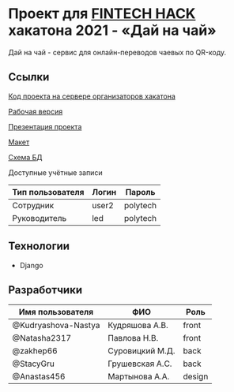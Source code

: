 # Проект для [FINTECH HACK](https://codenrock.com/contests/fintechack?utm_source=it-events#) хакатона 2021 - «Дай на чай»

Дай на чай - сервис для онлайн-переводов чаевых по QR-коду.

## Ссылки

[Код проекта на сервере организаторов хакатона](https://rn-git.codenrock.com/fintech/cnrprod-team-17897/showcase/-/tree/backend)

[Рабочая версия](http://tips-service.std-1305.ist.mospolytech.ru)

[Презентация проекта](https://www.canva.com/design/DAEyVFU5n44/0bm6LYArjQwNIIo3YrDb3Q/view?utm_content=DAEyVFU5n44&utm_campaign=designshare&utm_medium=link&utm_source=publishsharelink)

[Макет](https://www.figma.com/file/HcDrVLu3JiS1BFXKwIvRTQ/%D1%85%D0%B0%D1%85%D0%B0%D1%82%D0%BE%D0%BD?node-id=0%3A1)

[Схема БД](https://drive.google.com/file/d/1O5AsYFsHsm_J2-7s-JW1VKOdaFhDKInQ/view?usp=sharing)

Доступные учётные записи

| Тип пользователя | Логин | Пароль                |
|------------------|-------|-----------------------|
| Сотрудник        | user2 | polytech              |
| Руководитель     | led   | polytech              |

## Технологии

- Django

## Разработчики

| Имя пользователя    | ФИО              | Роль   |
|---------------------|------------------|--------|
| @Kudryashova-Nastya | Кудряшова А.В.   | front  |
| @Natasha2317        | Павлова Н.В.     | front  |
| @zakhep66           | Суровицкий М.Д.  | back   |
| @StacyGru           | Грушевская А.С.  | back   |
| @Anastas456         | Мартынова А.А.   | design |
